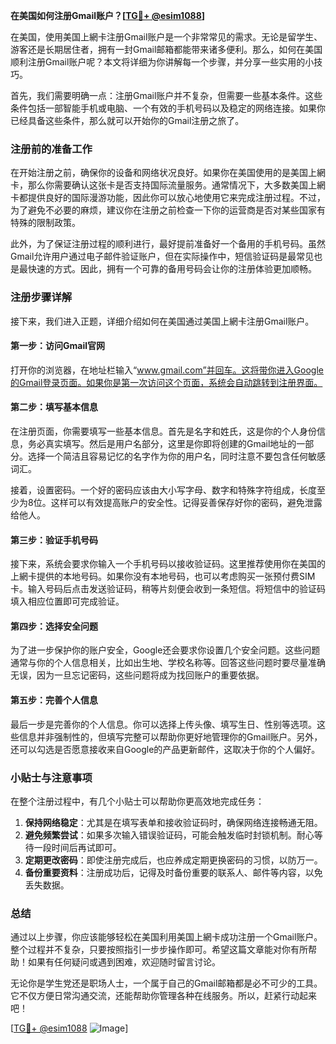 **在美国如何注册Gmail账户？[[TG💪+ @esim1088](https://t.me/s/esim1088)]**

在美国，使用美国上網卡注册Gmail账户是一个非常常见的需求。无论是留学生、游客还是长期居住者，拥有一封Gmail邮箱都能带来诸多便利。那么，如何在美国顺利注册Gmail账户呢？本文将详细为你讲解每一个步骤，并分享一些实用的小技巧。

首先，我们需要明确一点：注册Gmail账户并不复杂，但需要一些基本条件。这些条件包括一部智能手机或电脑、一个有效的手机号码以及稳定的网络连接。如果你已经具备这些条件，那么就可以开始你的Gmail注册之旅了。

### 注册前的准备工作

在开始注册之前，确保你的设备和网络状况良好。如果你在美国使用的是美国上網卡，那么你需要确认这张卡是否支持国际流量服务。通常情况下，大多数美国上網卡都提供良好的国际漫游功能，因此你可以放心地使用它来完成注册过程。不过，为了避免不必要的麻烦，建议你在注册之前检查一下你的运营商是否对某些国家有特殊的限制政策。

此外，为了保证注册过程的顺利进行，最好提前准备好一个备用的手机号码。虽然Gmail允许用户通过电子邮件验证账户，但在实际操作中，短信验证码是最常见也是最快速的方式。因此，拥有一个可靠的备用号码会让你的注册体验更加顺畅。

### 注册步骤详解

接下来，我们进入正题，详细介绍如何在美国通过美国上網卡注册Gmail账户。

#### 第一步：访问Gmail官网

打开你的浏览器，在地址栏输入“www.gmail.com”并回车。这将带你进入Google的Gmail登录页面。如果你是第一次访问这个页面，系统会自动跳转到注册界面。

#### 第二步：填写基本信息

在注册页面，你需要填写一些基本信息。首先是名字和姓氏，这是你的个人身份信息，务必真实填写。然后是用户名部分，这里是你即将创建的Gmail地址的一部分。选择一个简洁且容易记忆的名字作为你的用户名，同时注意不要包含任何敏感词汇。

接着，设置密码。一个好的密码应该由大小写字母、数字和特殊字符组成，长度至少为8位。这样可以有效提高账户的安全性。记得妥善保存好你的密码，避免泄露给他人。

#### 第三步：验证手机号码

接下来，系统会要求你输入一个手机号码以接收验证码。这里推荐使用你在美国的上網卡提供的本地号码。如果你没有本地号码，也可以考虑购买一张预付费SIM卡。输入号码后点击发送验证码，稍等片刻便会收到一条短信。将短信中的验证码填入相应位置即可完成验证。

#### 第四步：选择安全问题

为了进一步保护你的账户安全，Google还会要求你设置几个安全问题。这些问题通常与你的个人信息相关，比如出生地、学校名称等。回答这些问题时要尽量准确无误，因为一旦忘记密码，这些问题将成为找回账户的重要依据。

#### 第五步：完善个人信息

最后一步是完善你的个人信息。你可以选择上传头像、填写生日、性别等选项。这些信息并非强制性的，但填写完整可以帮助你更好地管理你的Gmail账户。另外，还可以勾选是否愿意接收来自Google的产品更新邮件，这取决于你的个人偏好。

### 小贴士与注意事项

在整个注册过程中，有几个小贴士可以帮助你更高效地完成任务：

1. **保持网络稳定**：尤其是在填写表单和接收验证码时，确保网络连接畅通无阻。
2. **避免频繁尝试**：如果多次输入错误验证码，可能会触发临时封锁机制。耐心等待一段时间后再试即可。
3. **定期更改密码**：即使注册完成后，也应养成定期更换密码的习惯，以防万一。
4. **备份重要资料**：注册成功后，记得及时备份重要的联系人、邮件等内容，以免丢失数据。

### 总结

通过以上步骤，你应该能够轻松在美国利用美国上網卡成功注册一个Gmail账户。整个过程并不复杂，只要按照指引一步步操作即可。希望这篇文章能对你有所帮助！如果有任何疑问或遇到困难，欢迎随时留言讨论。

无论你是学生党还是职场人士，一个属于自己的Gmail邮箱都是必不可少的工具。它不仅方便日常沟通交流，还能帮助你管理各种在线服务。所以，赶紧行动起来吧！

[[TG💪+ @esim1088](https://t.me/s/esim1088) ![Image](https://i.postimg.cc/4NQfJmqS/Snipaste-2025-05-13-00-14-12.png)]